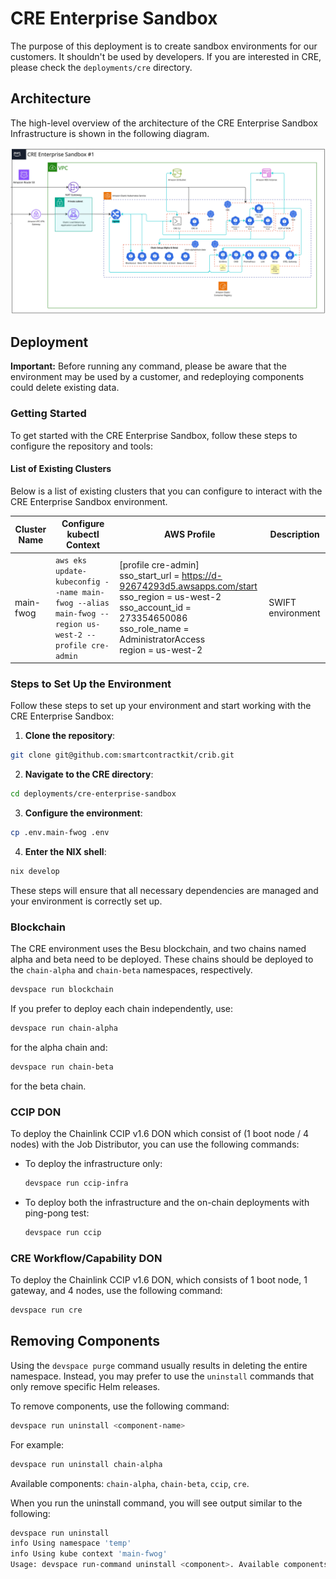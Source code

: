 # CRE Enterprise Sandbox

The purpose of this deployment is to create sandbox environments for our customers.
It shouldn't be used by developers. If you are interested in CRE, please check the `deployments/cre` directory.

## Architecture

The high-level overview of the architecture of the CRE Enterprise Sandbox Infrastructure is shown in the following diagram.

![CRE Architecture](../../resources/images/cre-architecture.jpg)

## Deployment

**Important:** Before running any command, please be aware that the environment may be used by a customer, and redeploying components could delete existing data.

### Getting Started

To get started with the CRE Enterprise Sandbox, follow these steps to configure the repository and tools:

#### List of Existing Clusters

Below is a list of existing clusters that you can configure to interact with the CRE Enterprise Sandbox environment.

| Cluster Name | Configure kubectl Context | AWS Profile | Description |
|--------------|---------------------------|-------------|-------------|
| main-fwog    | `aws eks update-kubeconfig --name main-fwog --alias main-fwog --region us-west-2 --profile cre-admin` | [profile cre-admin] <br>sso_start_url = https://d-92674293d5.awsapps.com/start <br>sso_region = us-west-2 <br>sso_account_id = 273354650086 <br>sso_role_name = AdministratorAccess <br>region = us-west-2 | SWIFT environment |

### Steps to Set Up the Environment

Follow these steps to set up your environment and start working with the CRE Enterprise Sandbox:

1. **Clone the repository**:
  ```sh
  git clone git@github.com:smartcontractkit/crib.git
  ```

2. **Navigate to the CRE directory**:
  ```sh
  cd deployments/cre-enterprise-sandbox
  ```

3. **Configure the environment**:
  ```sh
  cp .env.main-fwog .env
  ```

4. **Enter the NIX shell**:
  ```sh
  nix develop
  ```

These steps will ensure that all necessary dependencies are managed and your environment is correctly set up.

### Blockchain

The CRE environment uses the Besu blockchain, and two chains named alpha and beta need to be deployed.
These chains should be deployed to the `chain-alpha` and `chain-beta` namespaces, respectively.

```sh
devspace run blockchain
```

If you prefer to deploy each chain independently, use:

```sh
devspace run chain-alpha
```

for the alpha chain and:

```sh
devspace run chain-beta
```

for the beta chain.

### CCIP DON

To deploy the Chainlink CCIP v1.6 DON which consist of (1 boot node / 4 nodes) with the Job Distributor, you can use the following commands:

- To deploy the infrastructure only:
  ```sh
  devspace run ccip-infra
  ```

- To deploy both the infrastructure and the on-chain deployments with ping-pong test:
  ```sh
  devspace run ccip
  ```

### CRE Workflow/Capability DON

To deploy the Chainlink CCIP v1.6 DON, which consists of 1 boot node, 1 gateway, and 4 nodes, use the following command:

```sh
devspace run cre
```

## Removing Components

Using the `devspace purge` command usually results in deleting the entire namespace. Instead, you may prefer to use the `uninstall` commands that only remove specific Helm releases.

To remove components, use the following command:

```sh
devspace run uninstall <component-name>
```

For example:

```sh
devspace run uninstall chain-alpha
```

Available components: `chain-alpha`, `chain-beta`, `ccip`, `cre`.

When you run the uninstall command, you will see output similar to the following:

```sh
devspace run uninstall
info Using namespace 'temp'
info Using kube context 'main-fwog'
Usage: devspace run-command uninstall <component>. Available components: chain-alpha, chain-beta, ccip, cre
```
